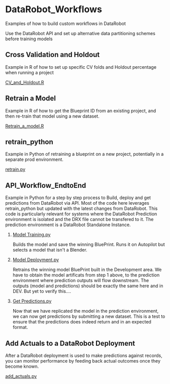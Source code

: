 # DataRobot_Workflows

Examples of how to build custom workflows in DataRobot

Use the DataRobot API and set up alternative data partitioning schemes before training models

 
## Cross Validation and Holdout

Example in R of how to set up specific CV folds and Holdout percentage when running a project

[CV_and_Holdout.R](CV_and_Holdout.R)
 

## Retrain a Model

Example in R of how to get the Blueprint ID from an existing project, and then re-train that model
using a new dataset.

[Retrain_a_model.R](Retrain_a_model.R)


## retrain_python

Example in Python of retraining a blueprint on a new project, potentially in a separate prod environment.

[retrain.py](retrain_python/retrain.py)

## API_Workflow_EndtoEnd 

Example in Python for a step by step process to Build, deploy and get predictions from DataRobot via API. Most of the code here leverages retrain_python but updated with the latest changes from DataRobot. This code is particularly relevant for systems where the DataRobot Prediction environment is isolated and the DRX file cannot be transfered to it. The prediction environment is a DataRobot Standalone Instance.

1. [Model Training.py]()
   
   Builds the model and save the winning BluePrint. Runs it on Autopilot but selects a model that isn't a Blender. 

2. [Model Deployment.py]()

   Retrains the winning model BluePrint built in the Development area. We have to obtain the model artificats from step 1 above, to the prediction environment where prediction outputs will flow downstream. The outputs (model and predictions) should be exactly the same here and in DEV. But yet to verify this.... 

3. [Get Predictions.py]()

   Now that we have replicated the model in the prediction environment, we can now get predictions by submitting a new dataset. This is a test to ensure that the predictions does indeed return and in an expected format.

## Add Actuals to a DataRobot Deployment

After a DataRobot deployment is used to make predictions against records, you can monitor performance by feeding back actual outcomes once they become known.

[add_actuals.py](add_actuals.py)

